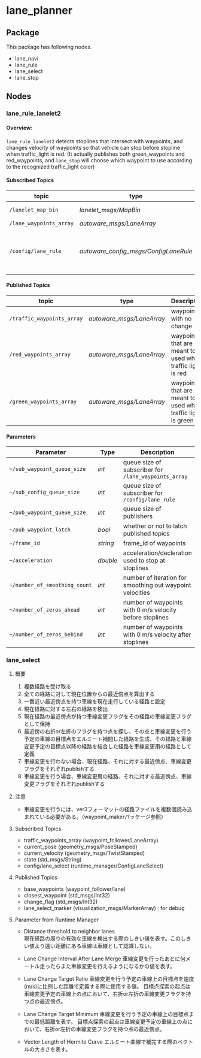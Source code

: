 # lane_planner

## Package

This package has following nodes.
- lane_navi
- lane_rule
- lane_select
- lane_stop

## Nodes

### lane_rule_lanelet2
#### Overview:<br>
`lane_rule_lanelet2` detects stoplines that intersect with waypoints, and changes velocity of waypoints so that vehicle can stop before stopline when traffic_light is red. (It actually publishes both green_waypoints and red_waypoints, and `lane_stop` will choose which waypoint to use according to the recognized traffic_light color)

#### Subscribed Topics
|topic| type | Description|
|----------|-----|--------|
|`/lanelet_map_bin`|*lanelet_msgs/MapBin*|binary data of lanelet2 map|
|`/lane_waypoints_array`|*autoware_msgs/LaneArray*|global waypoints|
|`/config/lane_rule`|*autoware_config_msgs/ConfigLaneRule*|topics to update parameters at runtime. Note that `stopline_search_radius` member is not used in this node.|

#### Published Topics

|topic| type | Description|
|----------|-----|--------|
|`/traffic_waypoints_array`|*autoware_msgs/LaneArray*|waypoints with no change|
|`/red_waypoints_array`|*autoware_msgs/LaneArray*|waypoints that are meant to be used when traffic light is red|
|`/green_waypoints_array`|*autoware_msgs/LaneArray*|waypoints that are meant to be used when traffic light is green|

#### Parameters

|Parameter| Type| Description|Default|
|----------|-----|--------|---|
|`~/sub_waypoint_queue_size`|*int*|queue size of subscriber for `/lane_waypoints_array`|`1`|
|`~/sub_config_queue_size`|*int*|queue size of subscriber for `/config/lane_rule`|`1`|
|`~/pub_waypoint_queue_size`|*int*|queue size of publishers|`1`|
|`~/pub_waypoint_latch`|*bool*|whether or not to latch published topics|`true`|
|`~/frame_id`|*string*|frame_id of waypoints|`"map"`|
|`~/acceleration`|*double*|acceleration/decleration used to stop at stoplines|`1`|
|`~/number_of_smoothing_count`|*int*|number of iteration for smoothing out waypoint velocities|`0`|
|`~/number_of_zeros_ahead`|*int*|number of waypoints with 0 m/s velocity before stoplines|`0`|
|`~/number_of_zeros_behind`|*int*|number of waypoints with 0 m/s velocity after stoplines|`0`|

### lane_select

1. 概要
    1. 複数経路を受け取る
    1. 全ての経路に対して現在位置からの最近傍点を算出する
    1. 一番近い最近傍点を持つ車線を現在走行している経路と設定
    1. 現在経路に対する左右の経路を検出
    1. 現在経路の最近傍点が持つ車線変更フラグをその経路の車線変更フラグとして保持
    1. 最近傍の右折or左折のフラグを持つ点を探し、その点と車線変更を行う予定の車線の目標点をエルミート補間した経路を生成、その経路と車線変更予定の目標点以降の経路を結合した経路を車線変更用の経路として定義
    1. 車線変更を行わない場合、現在経路、それに対する最近傍点、車線変更フラグをそれぞれpublishする
    1. 車線変更を行う場合、車線変更用の経路、それに対する最近傍点、車線変更フラグをそれぞれpublishする

1. 注意
    - 車線変更を行うには、ver3フォーマットの経路ファイルを複数個読み込まれている必要がある。（waypoint_makerパッケージ参照）

1. Subscribed Topics

    - traffic_waypoints_array (waypoint_follower/LaneArray)
    - current_pose (geometry_msgs/PoseStamped)
    - current_velocity (geometry_msgs/TwistStamped)
    - state (std_msgs/String)
    - config/lane_select (runtime_manager/ConfigLaneSelect)

1. Published Topics

    - base_waypoints (waypoint_follower/lane)
    - closest_waypoint (std_msgs/Int32)
    - change_flag (std_msgs/Int32)
    - lane_select_marker (visualization_msgs/MarkerArray) : for debug

1. Parameter from Runtime Manager

    - Distance threshold to neighbor lanes<br>
    現在経路の周りの有効な車線を検出する際のしきい値を表す。このしきい値より遠い距離にある車線は車線として認識しない。

    - Lane Change Interval After Lane Merge
    車線変更を行ったあとに何メートル走ったらまた車線変更を行えるようになるかの値を表す。

    - Lane Change Target Ratio
    車線変更を行う予定の車線上の目標点を速度(m/s)に比例した距離で定義する際に使用する値。
    目標点探索の起点は車線変更予定の車線上の点において、右折or左折の車線変更フラグを持つ点の最近傍点。
    - Lane Change Target Minimum
    車線変更を行う予定の車線上の目標点までの最低距離を表す。
    目標点探索の起点は車線変更予定の車線上の点において、右折or左折の車線変更フラグを持つ点の最近傍点。
    - Vector Length of Hermite Curve
    エルミート曲線で補完する際のベクトルの大きさを表す。
